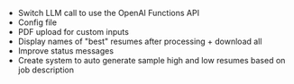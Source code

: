 - Switch LLM call to use the OpenAI Functions API
- Config file
- PDF upload for custom inputs
- Display names of "best" resumes after processing + download all
- Improve status messages 
- Create system to auto generate sample high and low resumes based on job description
